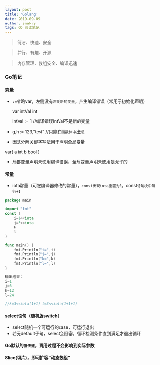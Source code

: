 ```yaml
---
layout: post
title: 'Golang'
date: 2019-09-09
author: smakry
tags: GO 阅读笔记
---
```


> 简洁、快速、安全

> 并行、有趣、开源
 
> 内存管理、数组安全、编译迅速

### Go笔记
#### 变量
- `:=`省略var，左侧没有`声明新的变量`，产生编译错误（常用于初始化声明）

    var intVal int

    intVal := 1 //编译错误intVal不是新的变量
- g,h := 123,"test" //只能在`函数体中`出现
- 因式分解关键字写法用于声明全局变量

var(
	a int
	b bool
)

- 局部变量声明未使用编译错误，全局变量声明未使用是允许的

#### 常量
- iota常量（可被编译器修改的常量），`const出现iota重置为0`。const`语句块中每行+1`

```go
package main

import "fmt"
const (
    i=1<<iota
    j=3<<iota
    k
    l
)

func main() {
    fmt.Println("i=",i)
    fmt.Println("j=",j)
    fmt.Println("k=",k)
    fmt.Println("l=",l)
}

输出结果：
i=1
j=6
k=12
l=24

//k=3<<iota(1+1) l=3<<iota(1+1+1)
```

#### select语句（随机版switch）
- select随机一个可运行的case，可运行退出
- 若无default子句，select会阻塞，循环检测条件直到满足才退出循环

#### Go默认的`值传递`，调用过程不会影响到实际参数

#### Slice(切片)，即可扩容“动态数组”